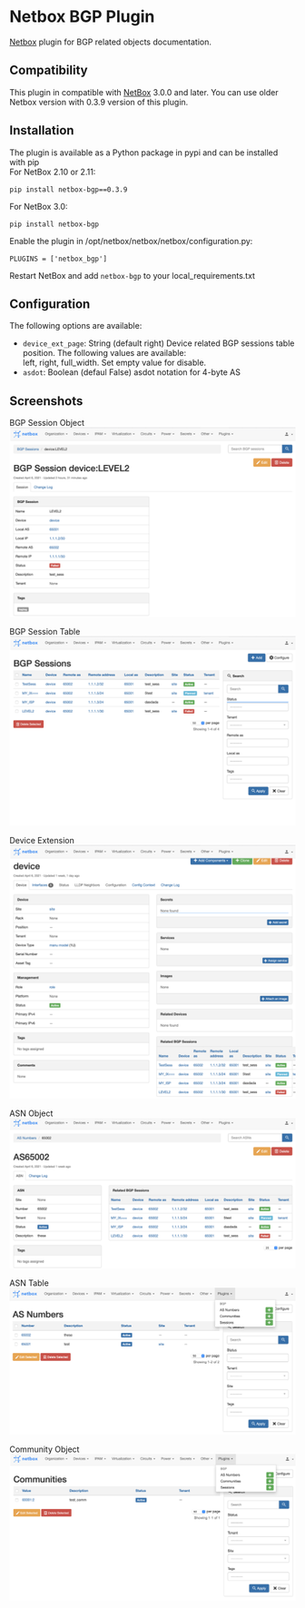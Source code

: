 # Netbox BGP Plugin
[Netbox](https://github.com/netbox-community/netbox) plugin for BGP related objects documentation.

## Compatibility

This plugin in compatible with [NetBox](https://netbox.readthedocs.org/) 3.0.0 and later.
You can use older Netbox version with 0.3.9 version of this plugin.

## Installation

The plugin is available as a Python package in pypi and can be installed with pip  
For NetBox 2.10 or 2.11: 
```
pip install netbox-bgp==0.3.9
```
For NetBox 3.0: 
```
pip install netbox-bgp
```
Enable the plugin in /opt/netbox/netbox/netbox/configuration.py:
```
PLUGINS = ['netbox_bgp']
```
Restart NetBox and add `netbox-bgp` to your local_requirements.txt

## Configuration

The following options are available:
* `device_ext_page`: String (default right) Device related BGP sessions table position. The following values are available:  
left, right, full_width. Set empty value for disable.   
* `asdot`: Boolean (defaul False) asdot notation for 4-byte AS

## Screenshots

BGP Session Object
![BGP Session](docs/img/bgp_sess.png)

BGP Session Table
![BGP Session Table](docs/img/bgp_sess_list.png)

Device Extension
![Device Session Table](docs/img/dev_sess_list.png)

ASN Object
![ASN](docs/img/asn.png)

ASN Table
![ASN Table](docs/img/asn_list.png)

Community Object
![Community](docs/img/commun.png)